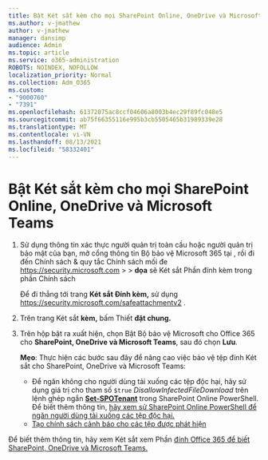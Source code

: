 ```yaml
---
title: Bật Két sắt kèm cho mọi SharePoint Online, OneDrive và Microsoft Teams
ms.author: v-jmathew
author: v-jmathew
manager: dansimp
audience: Admin
ms.topic: article
ms.service: o365-administration
ROBOTS: NOINDEX, NOFOLLOW
localization_priority: Normal
ms.collection: Adm_O365
ms.custom:
- "9000760"
- "7391"
ms.openlocfilehash: 61372075ac8ccf04606a8003b4ec29f89fc048e5
ms.sourcegitcommit: ab75f66355116e995b3cb5505465b31989339e28
ms.translationtype: MT
ms.contentlocale: vi-VN
ms.lasthandoff: 08/13/2021
ms.locfileid: "58332401"
---
```

# <a name="enable-safe-attachments-for-sharepoint-online-onedrive-and-microsoft-teams"></a>Bật Két sắt kèm cho mọi SharePoint Online, OneDrive và Microsoft Teams

1. Sử dụng thông tin xác thực người quản trị toàn cầu hoặc người quản trị bảo mật của bạn, mở cổng thông tin Bộ bảo vệ Microsoft 365 tại , rồi đi đến Chính sách & quy tắc Chính sách mối đe <https://security.microsoft.com>  \>  \> **dọa**  sẽ Két sắt Phần đính kèm trong phần Chính sách

   Để đi thẳng tới trang **Két sắt Đính kèm,** sử dụng <https://security.microsoft.com/safeattachmentv2> .

2. Trên trang Két sắt **kèm,** bấm Thiết **đặt chung.**
3. Trên hộp bật ra xuất hiện, chọn Bật Bộ bảo vệ Microsoft cho Office 365 cho **SharePoint, OneDrive và Microsoft Teams**, sau đó chọn **Lưu**.

    **Mẹo**: Thực hiện các bước sau đây để nâng cao việc bảo vệ tệp đính Két sắt cho SharePoint, OneDrive và Microsoft Teams:
    - Để ngăn không cho người dùng tải xuống các tệp độc hại, hãy sử dụng giá trị cho tham số `$true` *DisallowInfectedFileDownload* trên lệnh ghép ngắn **[Set-SPOTenant](https://docs.microsoft.com/powershell/module/sharepoint-online/Set-SPOTenant)** trong SharePoint Online PowerShell. Để biết thêm thông tin, [hãy xem sử SharePoint Online PowerShell để ngăn người dùng tải xuống các tệp độc hại.](https://docs.microsoft.com/microsoft-365/security/office-365-security/turn-on-mdo-for-spo-odb-and-teams#step-2-recommended-use-sharepoint-online-powershell-to-prevent-users-from-downloading-malicious-files)
    - [Tạo chính sách cảnh báo cho các tệp được phát hiện](https://docs.microsoft.com/microsoft-365/security/office-365-security/turn-on-mdo-for-spo-odb-and-teams#step-3-recommended-use-the-microsoft-365-defender-portal-to-create-an-alert-policy-for-detected-files)

Để biết thêm thông tin, hãy xem Két sắt xem Phần [đính Office 365 để biết SharePoint, OneDrive và Microsoft Teams.](https://go.microsoft.com/fwlink/?linkid=2092041)
